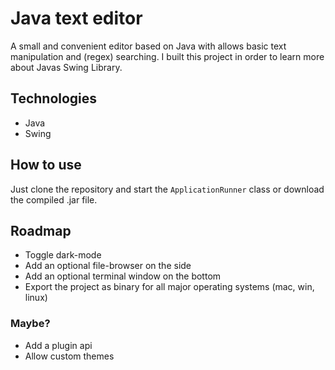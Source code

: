 # Java text editor
A small and convenient editor based on Java with allows basic text manipulation and (regex) searching.
I built this project in order to learn more about Javas Swing Library.

## Technologies
- Java
- Swing

## How to use
Just clone the repository and start the `ApplicationRunner` class or download the compiled .jar file.

## Roadmap
- Toggle dark-mode
- Add an optional file-browser on the side
- Add an optional terminal window on the bottom
- Export the project as binary for all major operating systems (mac, win, linux)
### Maybe?
- Add a plugin api
- Allow custom themes
